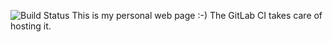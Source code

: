 ![Build Status](https://gitlab.com/pages/plain-html/badges/master/build.svg)
This is my personal web page :-) The GitLab CI takes care of hosting it.
